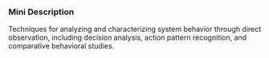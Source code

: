 ### Mini Description

Techniques for analyzing and characterizing system behavior through direct observation, including decision analysis, action pattern recognition, and comparative behavioral studies.
